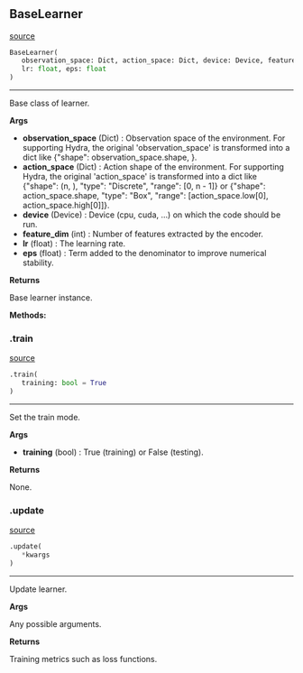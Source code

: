#


## BaseLearner
[source](https://github.com/RLE-Foundation/Hsuanwu\blob\main\hsuanwu/xploit/learner/base.py\#L6)
```python 
BaseLearner(
   observation_space: Dict, action_space: Dict, device: Device, feature_dim: int,
   lr: float, eps: float
)
```


---
Base class of learner.


**Args**

* **observation_space** (Dict) : Observation space of the environment.
    For supporting Hydra, the original 'observation_space' is transformed into a dict like {"shape": observation_space.shape, }.
* **action_space** (Dict) : Action shape of the environment.
    For supporting Hydra, the original 'action_space' is transformed into a dict like
    {"shape": (n, ), "type": "Discrete", "range": [0, n - 1]} or
    {"shape": action_space.shape, "type": "Box", "range": [action_space.low[0], action_space.high[0]]}.
* **device** (Device) : Device (cpu, cuda, ...) on which the code should be run.
* **feature_dim** (int) : Number of features extracted by the encoder.
* **lr** (float) : The learning rate.
* **eps** (float) : Term added to the denominator to improve numerical stability.


**Returns**

Base learner instance.


**Methods:**


### .train
[source](https://github.com/RLE-Foundation/Hsuanwu\blob\main\hsuanwu/xploit/learner/base.py\#L49)
```python
.train(
   training: bool = True
)
```

---
Set the train mode.


**Args**

* **training** (bool) : True (training) or False (testing).


**Returns**

None.

### .update
[source](https://github.com/RLE-Foundation/Hsuanwu\blob\main\hsuanwu/xploit/learner/base.py\#L61)
```python
.update(
   *kwargs
)
```

---
Update learner.


**Args**

Any possible arguments.



**Returns**

Training metrics such as loss functions.
